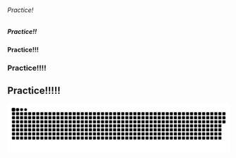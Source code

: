 ###### Practice!
##### Practice!!
#### Practice!!!
### Practice!!!!
## Practice!!!!!

![contributions.svg](contributions.svg)
